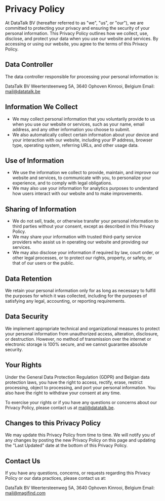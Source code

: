 # Privacy Policy

At DataTalk BV (hereafter referred to as "we", "us", or "our"), we are committed to protecting your privacy and ensuring the security of your personal information. This Privacy Policy outlines how we collect, use, disclose, and protect your data when you use our website and services. By accessing or using our website, you agree to the terms of this Privacy Policy.

## Data Controller

The data controller responsible for processing your personal information is:

DataTalk BV
Weertersteenweg 5A, 3640 Ophoven Kinrooi, Belgium
Email: mail@datatalk.be

## Information We Collect

- We may collect personal information that you voluntarily provide to us when you use our website or services, such as your name, email address, and any other information you choose to submit.
- We also automatically collect certain information about your device and your interaction with our website, including your IP address, browser type, operating system, referring URLs, and other usage data.

## Use of Information

- We use the information we collect to provide, maintain, and improve our website and services, to communicate with you, to personalize your experience, and to comply with legal obligations.
- We may also use your information for analytics purposes to understand how users interact with our website and to make improvements.

## Sharing of Information

- We do not sell, trade, or otherwise transfer your personal information to third parties without your consent, except as described in this Privacy Policy.
- We may share your information with trusted third-party service providers who assist us in operating our website and providing our services.
- We may also disclose your information if required by law, court order, or other legal processes, or to protect our rights, property, or safety, or that of our users or the public.

## Data Retention

We retain your personal information only for as long as necessary to fulfill the purposes for which it was collected, including for the purposes of satisfying any legal, accounting, or reporting requirements.

## Data Security

We implement appropriate technical and organizational measures to protect your personal information from unauthorized access, alteration, disclosure, or destruction. However, no method of transmission over the internet or electronic storage is 100% secure, and we cannot guarantee absolute security.

## Your Rights

Under the General Data Protection Regulation (GDPR) and Belgian data protection laws, you have the right to access, rectify, erase, restrict processing, object to processing, and port your personal information. You also have the right to withdraw your consent at any time.

To exercise your rights or if you have any questions or concerns about our Privacy Policy, please contact us at mail@datatalk.be.

## Changes to this Privacy Policy

We may update this Privacy Policy from time to time. We will notify you of any changes by posting the new Privacy Policy on this page and updating the "Last Updated" date at the bottom of this Privacy Policy.

## Contact Us

If you have any questions, concerns, or requests regarding this Privacy Policy or our data practices, please contact us at:

DataTalk BV
Weertersteenweg 5A, 3640 Ophoven Kinrooi, Belgium
Email: mail@magifind.com